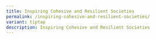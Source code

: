 ```yaml
---
title: Inspiring Cohesive and Resilient Societies
permalink: /inspiring-cohesive-and-resilient-societies/
variant: tiptap
description: Inspiring Cohesive and Resilient Societies
---
```

